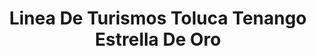 ---
title: "Linea De Turismos Toluca Tenango Estrella De Oro"
url: /toluca-de-lerdo/linea-de-turismos-toluca-tenango-estrella-de-oro/
shop: alquiler
---